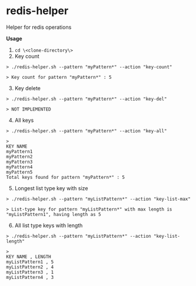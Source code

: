 # redis-helper
Helper for redis operations

**Usage**

1. ```cd \<clone-directory\>```
2. Key count
```
> ./redis-helper.sh --pattern "myPattern*" --action "key-count"

> Key count for pattern "myPattern*" : 5
```
3. Key delete
```
> ./redis-helper.sh --pattern "myPattern*" --action "key-del"

> NOT IMPLEMENTED
```
4. All keys
```
> ./redis-helper.sh --pattern "myPattern*" --action "key-all"

>
KEY NAME 
myPattern1
myPattern2
myPattern3
myPattern4
myPattern5
Total keys found for pattern "myPattern*" : 5
```
5. Longest list type key with size
```
> ./redis-helper.sh --pattern "myListPattern*" --action "key-list-max"

> List-type key for pattern "myListPattern*" with max length is "myListPattern1", having length as 5
```
6. All list type keys with length
```
> ./redis-helper.sh --pattern "myListPattern*" --action "key-list-length"

>
KEY NAME , LENGTH
myListPattern1 , 5
myListPattern2 , 4
myListPattern3 , 1
myListPattern4 , 3
```
